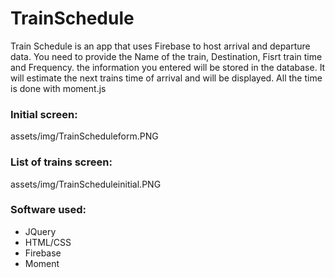 # TrainSchedule

Train Schedule is an app that uses Firebase to host arrival and departure data. You need to provide the Name of the train, Destination, Fisrt train time and Frequency. the information you entered will be stored in the database. It will estimate the next trains time of arrival and will be displayed. All the time is done with moment.js


### Initial screen:

assets/img/TrainScheduleform.PNG

### List of trains screen:

assets/img/TrainScheduleinitial.PNG

### Software used:

- JQuery
- HTML/CSS
- Firebase
- Moment
